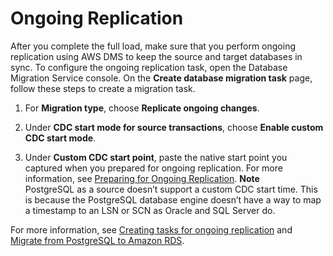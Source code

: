 # Ongoing Replication<a name="chap-manageddatabases.postgresql-rds-postgresql-ongoing-replication"></a>

After you complete the full load, make sure that you perform ongoing replication using AWS DMS to keep the source and target databases in sync\. To configure the ongoing replication task, open the Database Migration Service console\. On the **Create database migration task** page, follow these steps to create a migration task\.

1. For **Migration type**, choose **Replicate ongoing changes**\.

1. Under **CDC start mode for source transactions**, choose **Enable custom CDC start mode**\.

1. Under **Custom CDC start point**, paste the native start point you captured when you prepared for ongoing replication\. For more information, see [Preparing for Ongoing Replication](chap-manageddatabases.postgresql-rds-postgresql-full-load-preparing.md)\.
**Note**  
PostgreSQL as a source doesn’t support a custom CDC start time\. This is because the PostgreSQL database engine doesn’t have a way to map a timestamp to an LSN or SCN as Oracle and SQL Server do\.

For more information, see [Creating tasks for ongoing replication](https://docs.aws.amazon.com/dms/latest/userguide/CHAP_Task.CDC.html) and [Migrate from PostgreSQL to Amazon RDS](https://aws.amazon.com/getting-started/hands-on/move-to-managed/migrate-postgresql-to-amazon-rds/)\.